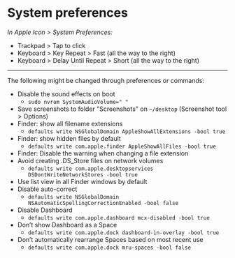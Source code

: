 # System preferences

_In Apple Icon > System Preferences:_

- Trackpad > Tap to click
- Keyboard > Key Repeat > Fast (all the way to the right)
- Keyboard > Delay Until Repeat > Short (all the way to the right)

---

The following might be changed through preferences or commands:

- Disable the sound effects on boot
  - `sudo nvram SystemAudioVolume=" "`
- Save screenshots to folder "Screenshots" on `~/desktop` (Screenshot tool > Options)
- Finder: show all filename extensions
  - `defaults write NSGlobalDomain AppleShowAllExtensions -bool true`
- Finder: show hidden files by default
  - `defaults write com.apple.finder AppleShowAllFiles -bool true`
- Finder: Disable the warning when changing a file extension
- Avoid creating .DS_Store files on network volumes
  - `defaults write com.apple.desktopservices DSDontWriteNetworkStores -bool true`
- Use list view in all Finder windows by default
- Disable auto-correct
  - `defaults write NSGlobalDomain NSAutomaticSpellingCorrectionEnabled -bool false`
- Disable Dashboard
  - `defaults write com.apple.dashboard mcx-disabled -bool true`
- Don’t show Dashboard as a Space
  - `defaults write com.apple.dock dashboard-in-overlay -bool true`
- Don’t automatically rearrange Spaces based on most recent use
  - `defaults write com.apple.dock mru-spaces -bool false`
